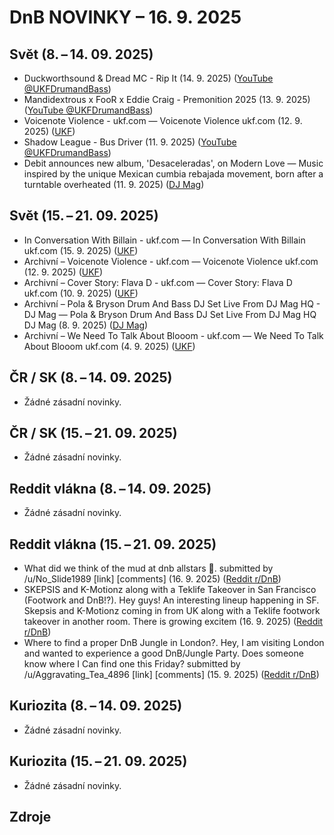# DnB NOVINKY – 16. 9. 2025

## Svět (8. – 14. 09. 2025)

* Duckworthsound & Dread MC - Rip It (14. 9. 2025) ([YouTube @UKFDrumandBass][1])
* Mandidextrous x FooR x Eddie Craig - Premonition 2025 (13. 9. 2025) ([YouTube @UKFDrumandBass][2])
* Voicenote Violence - ukf.com — Voicenote Violence ukf.com (12. 9. 2025) ([UKF][3])
* Shadow League - Bus Driver (11. 9. 2025) ([YouTube @UKFDrumandBass][4])
* Debit announces new album, 'Desaceleradas', on Modern Love — Music inspired by the unique Mexican cumbia rebajada movement, born after a turntable overheated (11. 9. 2025) ([DJ Mag][5])

## Svět (15. – 21. 09. 2025)

* In Conversation With Billain - ukf.com — In Conversation With Billain ukf.com (15. 9. 2025) ([UKF][6])
* Archivní – Voicenote Violence - ukf.com — Voicenote Violence ukf.com (12. 9. 2025) ([UKF][3])
* Archivní – Cover Story: Flava D - ukf.com — Cover Story: Flava D ukf.com (10. 9. 2025) ([UKF][7])
* Archivní – Pola & Bryson Drum And Bass DJ Set Live From DJ Mag HQ - DJ Mag — Pola & Bryson Drum And Bass DJ Set Live From DJ Mag HQ DJ Mag (8. 9. 2025) ([DJ Mag][8])
* Archivní – We Need To Talk About Blooom - ukf.com — We Need To Talk About Blooom ukf.com (4. 9. 2025) ([UKF][9])

## ČR / SK (8. – 14. 09. 2025)

* Žádné zásadní novinky.

## ČR / SK (15. – 21. 09. 2025)

* Žádné zásadní novinky.

## Reddit vlákna (8. – 14. 09. 2025)

* Žádné zásadní novinky.

## Reddit vlákna (15. – 21. 09. 2025)

* What did we think of the mud at dnb allstars 🤣. submitted by /u/No_Slide1989 [link] [comments] (16. 9. 2025) ([Reddit r/DnB][10])
* SKEPSIS and K-Motionz along with a Teklife Takeover in San Francisco (Footwork and DnB!?). Hey guys! An interesting lineup happening in SF. Skepsis and K-Motionz coming in from UK along with a Teklife footwork takeover in another room. There is growing excitem (16. 9. 2025) ([Reddit r/DnB][11])
* Where to find a proper DnB Jungle in London?. Hey, I am visiting London and wanted to experience a good DnB/Jungle Party. Does someone know where I Can find one this Friday? submitted by /u/Aggravating_Tea_4896 [link] [comments] (15. 9. 2025) ([Reddit r/DnB][12])

## Kuriozita (8. – 14. 09. 2025)

* Žádné zásadní novinky.

## Kuriozita (15. – 21. 09. 2025)

* Žádné zásadní novinky.


## Zdroje

[1]: https://www.youtube.com/watch?v=1Bu_wblCNGM
[2]: https://www.youtube.com/watch?v=ZmmKWe1d9Lg
[3]: https://news.google.com/rss/articles/CBMiYEFVX3lxTFA4ZWt1UWF1X1EyWFdiUmJvVlV3TUViaTJXTzZ1U2EtanhmRkF6UEltYm1EUVAyR2FTODYtY3JFbS1HeHJtQVFPUURpZ1dOYWlJLXNNUU93MmVJcGpyMGNETw?oc=5
[4]: https://www.youtube.com/watch?v=eQE-7wcL6UI
[5]: https://djmag.com/news/debit-announces-new-album-desaceleradas-modern-love
[6]: https://news.google.com/rss/articles/CBMiX0FVX3lxTE56NU5LZWFWN1RjSFFtOW50eGxzZjRJcDlaMENiRU1jckJfV2FqUThiQTFxSHY3TXpnUEQwRlhRTjRuUWNpdUJBdEJfa0FfTWY3bnhNUGtDeFRibEdmMUsw?oc=5
[7]: https://news.google.com/rss/articles/CBMiU0FVX3lxTE50aTlVWWlKZ1l1WWNIRE9kTU92VXI2R0NNUGFNZU9yTFVwYzhmZ2dJUlBEY2pNYTBDWHZMRmJPZjV0T01rcmJ2RDV2Z2xhZVJXZUhv?oc=5
[8]: https://news.google.com/rss/articles/CBMie0FVX3lxTE1yRDBnOGFTUDl2b2M0cDBaWm45aEpCVFBuNnltSWRMdkhwY09YQ01SRUlTSXhnTWh0VkxmcWF3cUF5Zk9JVEtCM21vQWFDUV80WjIyNUdCWEZpUXItcEdiMkR4YnNzcUM0SW9XLWZvTy1SanV2b2dTX1M0TQ?oc=5
[9]: https://news.google.com/rss/articles/CBMiX0FVX3lxTE02NzluMkVXUFNVX09SSzMxTVJDNElHUndFWTB2Zmxkd2F4X1c1UzY0dGJrWWx1QlZRREVJLUJOd3BmT2dYVmcwbUZRRGlVdXdPMTItTkhjTlQyRnJ0S0JZ?oc=5
[10]: https://old.reddit.com/r/DnB/comments/1nijms1/what_did_we_think_of_the_mud_at_dnb_allstars/
[11]: https://old.reddit.com/r/DnB/comments/1ni3eis/skepsis_and_kmotionz_along_with_a_teklife/
[12]: https://old.reddit.com/r/DnB/comments/1nhqguh/where_to_find_a_proper_dnb_jungle_in_london/
